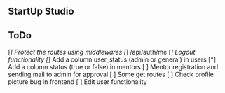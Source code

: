## StartUp Studio 

## ToDo

[*] Protect the routes using middlewares
[*] /api/auth/me
[*] Logout functionality 
[*] Add a column user_status (admin or general) in users
[*] Add a column status (true or false) in mentors
[ ] Mentor registration and sending mail to admin for approval
[ ] Some get routes
[ ] Check profile picture bug in frontend
[ ] Edit user functionality
